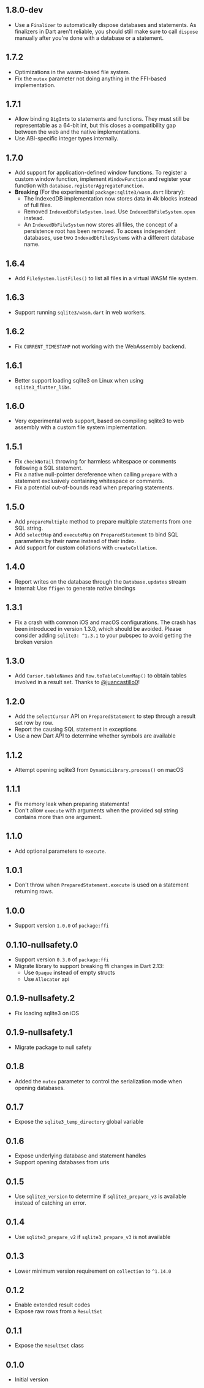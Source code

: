 ## 1.8.0-dev

- Use a `Finalizer` to automatically dispose databases and statements. As
  finalizers in Dart aren't reliable, you should still make sure to call
  `dispose` manually after you're done with a database or a statement.

## 1.7.2

- Optimizations in the wasm-based file system.
- Fix the `mutex` parameter not doing anything in the FFI-based implementation.

## 1.7.1

- Allow binding `BigInt`s to statements and functions. They must still be
  representable as a 64-bit int, but this closes a compatibility gap between
  the web and the native implementations.
- Use ABI-specific integer types internally.

## 1.7.0

- Add support for application-defined window functions. To register a custom
  window function, implement `WindowFunction` and register your function with
  `database.registerAggregateFunction`.
- __Breaking__ (For the experimental `package:sqlite3/wasm.dart` library):
  - The IndexedDB implementation now stores data in 4k blocks instead of full files.
  - Removed `IndexedDbFileSystem.load`. Use `IndexedDbFileSystem.open` instead.
  - An `IndexedDbFileSystem` now stores all files, the concept of a persistence
    root has been removed.
    To access independent databases, use two `IndexedDbFileSystem`s with a different
    database name.

## 1.6.4

- Add `FileSystem.listFiles()` to list all files in a virtual WASM file system.

## 1.6.3

- Support running `sqlite3/wasm.dart` in web workers.

## 1.6.2

- Fix `CURRENT_TIMESTAMP` not working with the WebAssembly backend.

## 1.6.1

- Better support loading sqlite3 on Linux when using `sqlite3_flutter_libs`.

## 1.6.0

- Very experimental web support, based on compiling sqlite3 to web assembly
  with a custom file system implementation.

## 1.5.1

- Fix `checkNoTail` throwing for harmless whitespace or comments following a
  SQL statement.
- Fix a native null-pointer dereference when calling `prepare` with a statement
  exclusively containing whitespace or comments.
- Fix a potential out-of-bounds read when preparing statements.

## 1.5.0

- Add `prepareMultiple` method to prepare multiple statements from one SQL string.
- Add `selectMap` and `executeMap` on `PreparedStatement` to bind SQL parameters by
  their name instead of their index.
- Add support for custom collations with `createCollation`.

## 1.4.0

- Report writes on the database through the `Database.updates` stream
- Internal: Use `ffigen` to generate native bindings

## 1.3.1

- Fix a crash with common iOS and macOS configurations.
  The crash has been introduced in version 1.3.0, which should be avoided.
  Please consider adding `sqlite3: ^1.3.1` to your pubspec to avoid getting the
  broken version

## 1.3.0

- Add `Cursor.tableNames` and `Row.toTableColumnMap()` to obtain tables
  involved in a result set.
  Thanks to [@juancastillo0](https://github.com/juancastillo0)!

## 1.2.0

- Add the `selectCursor` API on `PreparedStatement` to step through a result set row by row.
- Report the causing SQL statement in exceptions
- Use a new Dart API to determine whether symbols are available

## 1.1.2

- Attempt opening sqlite3 from `DynamicLibrary.process()` on macOS

## 1.1.1

- Fix memory leak when preparing statements!
- Don't allow `execute` with arguments when the provided sql string contains
  more than one argument.

## 1.1.0

- Add optional parameters to `execute`.

## 1.0.1

- Don't throw when `PreparedStatement.execute` is used on a statement returning
  rows.

## 1.0.0

- Support version `1.0.0` of `package:ffi`

## 0.1.10-nullsafety.0

- Support version `0.3.0` of `package:ffi`
- Migrate library to support breaking ffi changes in Dart 2.13:
  - Use `Opaque` instead of empty structs
  - Use `Allocator` api

## 0.1.9-nullsafety.2

- Fix loading sqlite3 on iOS

## 0.1.9-nullsafety.1

- Migrate package to null safety

## 0.1.8

- Added the `mutex` parameter to control the serialization mode
  when opening databases.

## 0.1.7

- Expose the `sqlite3_temp_directory` global variable

## 0.1.6

- Expose underlying database and statement handles
- Support opening databases from uris

## 0.1.5

- Use `sqlite3_version` to determine if `sqlite3_prepare_v3` is available
  instead of catching an error.

## 0.1.4

- Use `sqlite3_prepare_v2` if `sqlite3_prepare_v3` is not available

## 0.1.3

- Lower minimum version requirement on `collection` to `^1.14.0`

## 0.1.2

- Enable extended result codes
- Expose raw rows from a `ResultSet`

## 0.1.1

- Expose the `ResultSet` class

## 0.1.0

- Initial version
